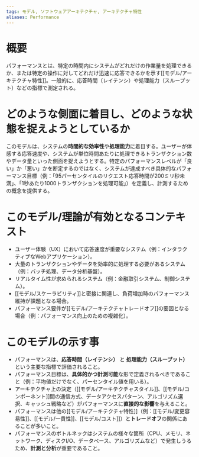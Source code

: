 ```yaml
---
tags: モデル, ソフトウェアアーキテクチャ, アーキテクチャ特性
aliases: Performance
---
```


# 概要
パフォーマンスとは、特定の時間内にシステムがどれだけの作業量を処理できるか、または特定の操作に対してどれだけ迅速に応答できるかを示す[[モデル/アーキテクチャ特性]]。一般的に、応答時間（レイテンシ）や処理能力（スループット）などの指標で測定される。

# どのような側面に着目し、どのような状態を捉えようとしているか
このモデルは、システムの**時間的な効率性**や**処理能力**に着目する。ユーザーが体感する応答速度や、システムが単位時間あたりに処理できるトランザクション数やデータ量といった側面を捉えようとする。特定のパフォーマンスレベルが「良い」か「悪い」かを断定するのではなく、システムが達成すべき具体的なパフォーマンス目標（例：「95パーセンタイルのリクエスト応答時間が200ミリ秒未満」、「1秒あたり1000トランザクションを処理可能」）を定義し、計測するための概念を提供する。

# このモデル/理論が有効となるコンテキスト
* ユーザー体験（UX）において応答速度が重要なシステム（例：インタラクティブなWebアプリケーション）。
* 大量のトランザクションやデータを効率的に処理する必要があるシステム（例：バッチ処理、データ分析基盤）。
* リアルタイム性が求められるシステム（例：金融取引システム、制御システム）。
* [[モデル/スケーラビリティ]]と密接に関連し、負荷増加時のパフォーマンス維持が課題となる場合。
* パフォーマンス要件が[[モデル/アーキテクチャトレードオフ]]の要因となる場合（例：パフォーマンス向上のための複雑化）。

# このモデルの示す事
* パフォーマンスは、**応答時間（レイテンシ）** と **処理能力（スループット）** という主要な指標で評価されること。
* パフォーマンス目標は、**具体的かつ計測可能**な形で定義されるべきであること（例：平均値だけでなく、パーセンタイル値を用いる）。
* アーキテクチャ上の決定（[[モデル/アーキテクチャスタイル]]、[[モデル/コンポーネント]]間の通信方式、データアクセスパターン、アルゴリズム選択、キャッシュ戦略など）がパフォーマンスに**直接的な影響**を与えること。
* パフォーマンスは他の[[モデル/アーキテクチャ特性]]（例：[[モデル/変更容易性]]、[[モデル/一貫性]]、[[モデル/コスト]]）と**トレードオフ**の関係にあることが多いこと。
* パフォーマンスのボトルネックはシステムの様々な箇所（CPU、メモリ、ネットワーク、ディスクI/O、データベース、アルゴリズムなど）で発生しうるため、**計測と分析**が重要であること。